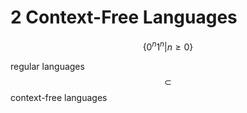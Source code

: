 # 2 Context-Free Languages

$$\{0^n1^n|n\ge0\}$$ 

regular languages$$\subset$$ context-free languages
